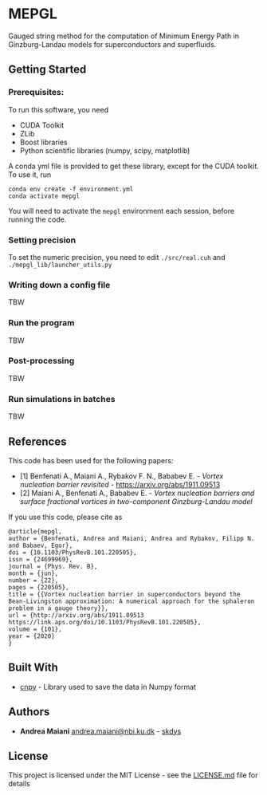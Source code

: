 # MEPGL

Gauged string method for the computation of Minimum Energy Path in Ginzburg-Landau models for superconductors and superfluids.

## Getting Started

### Prerequisites:
To run this software, you need

* CUDA Toolkit
* ZLib
* Boost libraries
* Python scientific libraries (numpy, scipy, matplotlib)

A conda yml file is provided to get these library, except for the CUDA toolkit.
To use it, run 
``` 
conda env create -f environment.yml
conda activate mepgl
```

You will need to activate the `mepgl` environment each session, before running the code.

### Setting precision
To set the numeric precision, you need to edit `./src/real.cuh` and `./mepgl_lib/launcher_utils.py`

### Writing down a config file
TBW

### Run the program
TBW

### Post-processing
TBW

### Run simulations in batches
TBW

## References

This code has been used for the following papers:

* \[1\] Benfenati A., Maiani A., Rybakov F. N., Bababev E. - *Vortex nucleation barrier revisited* - https://arxiv.org/abs/1911.09513
* \[2\] Maiani A., Benfenati A., Bababev E. - *Vortex nucleation barriers and surface fractional vortices in two-component Ginzburg-Landau model* 

If you use this code, please cite as 

```
@article{mepgl,
author = {Benfenati, Andrea and Maiani, Andrea and Rybakov, Filipp N. and Babaev, Egor},
doi = {10.1103/PhysRevB.101.220505},
issn = {24699969},
journal = {Phys. Rev. B},
month = {jun},
number = {22},
pages = {220505},
title = {{Vortex nucleation barrier in superconductors beyond the Bean-Livingston approximation: A numerical approach for the sphaleron problem in a gauge theory}},
url = {http://arxiv.org/abs/1911.09513 https://link.aps.org/doi/10.1103/PhysRevB.101.220505},
volume = {101},
year = {2020}
}
```


## Built With

* [cnpy](https://github.com/rogersce/cnpy) - Library used to save the data in Numpy format

## Authors

* **Andrea Maiani** <andrea.maiani@nbi.ku.dk> - [skdys](https://github.com/skdys)

## License

This project is licensed under the MIT License - see the [LICENSE.md](LICENSE.md) file for details
